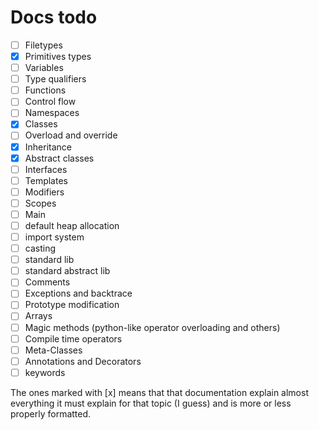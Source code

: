 # Docs todo

- [ ] Filetypes
- [x] Primitives types
- [ ] Variables
- [ ] Type qualifiers
- [ ] Functions
- [ ] Control flow
- [ ] Namespaces
- [x] Classes
- [ ] Overload and override
- [x] Inheritance
- [x] Abstract classes
- [ ] Interfaces
- [ ] Templates
- [ ] Modifiers
- [ ] Scopes
- [ ] Main
- [ ] default heap allocation
- [ ] import system
- [ ] casting
- [ ] standard lib
- [ ] standard abstract lib
- [ ] Comments
- [ ] Exceptions and backtrace
- [ ] Prototype modification
- [ ] Arrays
- [ ] Magic methods (python-like operator overloading and others)
- [ ] Compile time operators
- [ ] Meta-Classes
- [ ] Annotations and Decorators
- [ ] keywords

The ones marked with [x] means that that documentation explain almost everything it must explain for that topic (I guess) and is more or less properly formatted.
